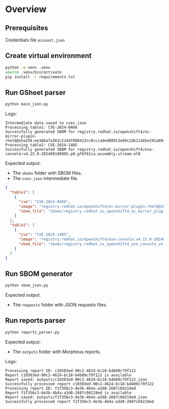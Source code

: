 # Overview

## Prerequisites

Credentials file `account.json`

## Create virtual environment

```bash
python -m venv .venv
source .venv/bin/activate
pip install -r requirements.txt
```

## Run GSheet parser

```bash
python main_json.py
```

Logs:

```text
Intermediate data saved to cves.json
Processing table1: CVE-2024-0406
Successfully generated SBOM for registry.redhat.io/openshift4/oc-mirror-plugin-rhel8@sha256:ee166a7a362c2144f088413cc8cccaded88913e80c2db11ab5e291a69485f91a
Processing table2: CVE-2024-1485
Successfully generated SBOM for registry.redhat.io/openshift4/ose-console:v4.15.0-202409180905.p0.gf6f61ca.assembly.stream.el8
```

Expected output:

* The `sboms` folder with SBOM files.
* The `cves.json` intermediate file.

```json
{
  "table1": [
    {
      "cve": "CVE-2024-0406",
      "image": "registry.redhat.io/openshift4/oc-mirror-plugin-rhel8@sha256:ee166a7a362c2144f088413cc8cccaded88913e80c2db11ab5e291a69485f91a",
      "sbom_file": "sboms/registry.redhat.io_openshift4_oc_mirror_plugin_rhel8_sha256_ee166a7a362c2144f088413cc8cccaded88913e80c2db11ab5e291a69485f91a.sbom.json"
    }
  ],
  "table2": [
    {
      "cve": "CVE-2024-1485",
      "image": "registry.redhat.io/openshift4/ose-console:v4.15.0-202409180905.p0.gf6f61ca.assembly.stream.el8",
      "sbom_file": "sboms/registry.redhat.io_openshift4_ose_console_v4.15.0_202409180905.p0.gf6f61ca.assembly.stream.el8.sbom.json"
    }
  ]
}
```

## Run SBOM generator

```bash
python sbom_json.py
```

Expected output:

* The `requests` folder with JSON requests files.

## Run reports parser

```bash
python reports_parser.py
```

Expected output:

* The `outputs` folder with Morpheus reports.

Logs:

```text
Processing report ID: c16503ed-90c2-4624-bc18-b4b09c79f122
Report c16503ed-90c2-4624-bc18-b4b09c79f122 is available
Report saved: outputs/c16503ed-90c2-4624-bc18-b4b09c79f122.json
Successfully processed report c16503ed-90c2-4624-bc18-b4b09c79f122
Processing report ID: f1f356c3-4e3b-4b4a-a3d8-2687c04219ed
Report f1f356c3-4e3b-4b4a-a3d8-2687c04219ed is available
Report saved: outputs/f1f356c3-4e3b-4b4a-a3d8-2687c04219ed.json
Successfully processed report f1f356c3-4e3b-4b4a-a3d8-2687c04219ed
```
